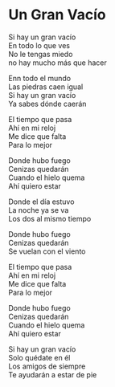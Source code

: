 # Un Gran Vacío  

Si hay un gran vacío  
En todo lo que ves  
No le tengas miedo  
no hay mucho más que hacer  

Enn todo el mundo  
Las piedras caen igual  
Si hay un gran vacío  
Ya sabes dónde caerán  

El tiempo que pasa  
Ahí en mi reloj  
Me dice que falta  
Para lo mejor  

Donde hubo fuego  
Cenizas quedarán  
Cuando el hielo quema  
Ahí quiero estar  

Donde el día estuvo  
La noche ya se va  
Los dos al mismo tiempo  

Donde hubo fuego  
Cenizas quedarán  
Se vuelan con el viento  

El tiempo que pasa  
Ahí en mi reloj  
Me dice que falta  
Para lo mejor  

Donde hubo fuego  
Cenizas quedarán  
Cuando el hielo quema  
Ahí quiero estar  

Si hay un gran vacío  
Solo quédate en él  
Los amigos de siempre  
Te ayudarán a estar de pie  
